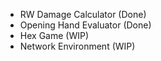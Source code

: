 - RW Damage Calculator      (Done)
- Opening Hand Evaluator    (Done)
- Hex Game                  (WIP)
- Network Environment       (WIP)
